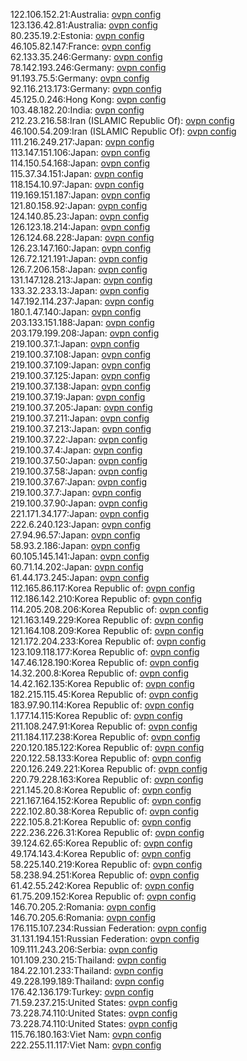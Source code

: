 122.106.152.21:Australia: [ovpn config](vpn/122_106_152_21.ovpn)  
123.136.42.81:Australia: [ovpn config](vpn/123_136_42_81.ovpn)  
80.235.19.2:Estonia: [ovpn config](vpn/80_235_19_2.ovpn)  
46.105.82.147:France: [ovpn config](vpn/46_105_82_147.ovpn)  
62.133.35.246:Germany: [ovpn config](vpn/62_133_35_246.ovpn)  
78.142.193.246:Germany: [ovpn config](vpn/78_142_193_246.ovpn)  
91.193.75.5:Germany: [ovpn config](vpn/91_193_75_5.ovpn)  
92.116.213.173:Germany: [ovpn config](vpn/92_116_213_173.ovpn)  
45.125.0.246:Hong Kong: [ovpn config](vpn/45_125_0_246.ovpn)  
103.48.182.20:India: [ovpn config](vpn/103_48_182_20.ovpn)  
212.23.216.58:Iran (ISLAMIC Republic Of): [ovpn config](vpn/212_23_216_58.ovpn)  
46.100.54.209:Iran (ISLAMIC Republic Of): [ovpn config](vpn/46_100_54_209.ovpn)  
111.216.249.217:Japan: [ovpn config](vpn/111_216_249_217.ovpn)  
113.147.151.106:Japan: [ovpn config](vpn/113_147_151_106.ovpn)  
114.150.54.168:Japan: [ovpn config](vpn/114_150_54_168.ovpn)  
115.37.34.151:Japan: [ovpn config](vpn/115_37_34_151.ovpn)  
118.154.10.97:Japan: [ovpn config](vpn/118_154_10_97.ovpn)  
119.169.151.187:Japan: [ovpn config](vpn/119_169_151_187.ovpn)  
121.80.158.92:Japan: [ovpn config](vpn/121_80_158_92.ovpn)  
124.140.85.23:Japan: [ovpn config](vpn/124_140_85_23.ovpn)  
126.123.18.214:Japan: [ovpn config](vpn/126_123_18_214.ovpn)  
126.124.68.228:Japan: [ovpn config](vpn/126_124_68_228.ovpn)  
126.23.147.160:Japan: [ovpn config](vpn/126_23_147_160.ovpn)  
126.72.121.191:Japan: [ovpn config](vpn/126_72_121_191.ovpn)  
126.7.206.158:Japan: [ovpn config](vpn/126_7_206_158.ovpn)  
131.147.128.213:Japan: [ovpn config](vpn/131_147_128_213.ovpn)  
133.32.233.13:Japan: [ovpn config](vpn/133_32_233_13.ovpn)  
147.192.114.237:Japan: [ovpn config](vpn/147_192_114_237.ovpn)  
180.1.47.140:Japan: [ovpn config](vpn/180_1_47_140.ovpn)  
203.133.151.188:Japan: [ovpn config](vpn/203_133_151_188.ovpn)  
203.179.199.208:Japan: [ovpn config](vpn/203_179_199_208.ovpn)  
219.100.37.1:Japan: [ovpn config](vpn/219_100_37_1.ovpn)  
219.100.37.108:Japan: [ovpn config](vpn/219_100_37_108.ovpn)  
219.100.37.109:Japan: [ovpn config](vpn/219_100_37_109.ovpn)  
219.100.37.125:Japan: [ovpn config](vpn/219_100_37_125.ovpn)  
219.100.37.138:Japan: [ovpn config](vpn/219_100_37_138.ovpn)  
219.100.37.19:Japan: [ovpn config](vpn/219_100_37_19.ovpn)  
219.100.37.205:Japan: [ovpn config](vpn/219_100_37_205.ovpn)  
219.100.37.211:Japan: [ovpn config](vpn/219_100_37_211.ovpn)  
219.100.37.213:Japan: [ovpn config](vpn/219_100_37_213.ovpn)  
219.100.37.22:Japan: [ovpn config](vpn/219_100_37_22.ovpn)  
219.100.37.4:Japan: [ovpn config](vpn/219_100_37_4.ovpn)  
219.100.37.50:Japan: [ovpn config](vpn/219_100_37_50.ovpn)  
219.100.37.58:Japan: [ovpn config](vpn/219_100_37_58.ovpn)  
219.100.37.67:Japan: [ovpn config](vpn/219_100_37_67.ovpn)  
219.100.37.7:Japan: [ovpn config](vpn/219_100_37_7.ovpn)  
219.100.37.90:Japan: [ovpn config](vpn/219_100_37_90.ovpn)  
221.171.34.177:Japan: [ovpn config](vpn/221_171_34_177.ovpn)  
222.6.240.123:Japan: [ovpn config](vpn/222_6_240_123.ovpn)  
27.94.96.57:Japan: [ovpn config](vpn/27_94_96_57.ovpn)  
58.93.2.186:Japan: [ovpn config](vpn/58_93_2_186.ovpn)  
60.105.145.141:Japan: [ovpn config](vpn/60_105_145_141.ovpn)  
60.71.14.202:Japan: [ovpn config](vpn/60_71_14_202.ovpn)  
61.44.173.245:Japan: [ovpn config](vpn/61_44_173_245.ovpn)  
112.165.86.117:Korea Republic of: [ovpn config](vpn/112_165_86_117.ovpn)  
112.186.142.210:Korea Republic of: [ovpn config](vpn/112_186_142_210.ovpn)  
114.205.208.206:Korea Republic of: [ovpn config](vpn/114_205_208_206.ovpn)  
121.163.149.229:Korea Republic of: [ovpn config](vpn/121_163_149_229.ovpn)  
121.164.108.209:Korea Republic of: [ovpn config](vpn/121_164_108_209.ovpn)  
121.172.204.233:Korea Republic of: [ovpn config](vpn/121_172_204_233.ovpn)  
123.109.118.177:Korea Republic of: [ovpn config](vpn/123_109_118_177.ovpn)  
147.46.128.190:Korea Republic of: [ovpn config](vpn/147_46_128_190.ovpn)  
14.32.200.8:Korea Republic of: [ovpn config](vpn/14_32_200_8.ovpn)  
14.42.162.135:Korea Republic of: [ovpn config](vpn/14_42_162_135.ovpn)  
182.215.115.45:Korea Republic of: [ovpn config](vpn/182_215_115_45.ovpn)  
183.97.90.114:Korea Republic of: [ovpn config](vpn/183_97_90_114.ovpn)  
1.177.14.115:Korea Republic of: [ovpn config](vpn/1_177_14_115.ovpn)  
211.108.247.91:Korea Republic of: [ovpn config](vpn/211_108_247_91.ovpn)  
211.184.117.238:Korea Republic of: [ovpn config](vpn/211_184_117_238.ovpn)  
220.120.185.122:Korea Republic of: [ovpn config](vpn/220_120_185_122.ovpn)  
220.122.58.133:Korea Republic of: [ovpn config](vpn/220_122_58_133.ovpn)  
220.126.249.221:Korea Republic of: [ovpn config](vpn/220_126_249_221.ovpn)  
220.79.228.163:Korea Republic of: [ovpn config](vpn/220_79_228_163.ovpn)  
221.145.20.8:Korea Republic of: [ovpn config](vpn/221_145_20_8.ovpn)  
221.167.164.152:Korea Republic of: [ovpn config](vpn/221_167_164_152.ovpn)  
222.102.80.38:Korea Republic of: [ovpn config](vpn/222_102_80_38.ovpn)  
222.105.8.21:Korea Republic of: [ovpn config](vpn/222_105_8_21.ovpn)  
222.236.226.31:Korea Republic of: [ovpn config](vpn/222_236_226_31.ovpn)  
39.124.62.65:Korea Republic of: [ovpn config](vpn/39_124_62_65.ovpn)  
49.174.143.4:Korea Republic of: [ovpn config](vpn/49_174_143_4.ovpn)  
58.225.140.219:Korea Republic of: [ovpn config](vpn/58_225_140_219.ovpn)  
58.238.94.251:Korea Republic of: [ovpn config](vpn/58_238_94_251.ovpn)  
61.42.55.242:Korea Republic of: [ovpn config](vpn/61_42_55_242.ovpn)  
61.75.209.152:Korea Republic of: [ovpn config](vpn/61_75_209_152.ovpn)  
146.70.205.2:Romania: [ovpn config](vpn/146_70_205_2.ovpn)  
146.70.205.6:Romania: [ovpn config](vpn/146_70_205_6.ovpn)  
176.115.107.234:Russian Federation: [ovpn config](vpn/176_115_107_234.ovpn)  
31.131.194.151:Russian Federation: [ovpn config](vpn/31_131_194_151.ovpn)  
109.111.243.206:Serbia: [ovpn config](vpn/109_111_243_206.ovpn)  
101.109.230.215:Thailand: [ovpn config](vpn/101_109_230_215.ovpn)  
184.22.101.233:Thailand: [ovpn config](vpn/184_22_101_233.ovpn)  
49.228.199.189:Thailand: [ovpn config](vpn/49_228_199_189.ovpn)  
176.42.136.179:Turkey: [ovpn config](vpn/176_42_136_179.ovpn)  
71.59.237.215:United States: [ovpn config](vpn/71_59_237_215.ovpn)  
73.228.74.110:United States: [ovpn config](vpn/73_228_74_110.ovpn)  
73.228.74.110:United States: [ovpn config](vpn/73_228_74_110.ovpn)  
115.76.180.163:Viet Nam: [ovpn config](vpn/115_76_180_163.ovpn)  
222.255.11.117:Viet Nam: [ovpn config](vpn/222_255_11_117.ovpn)  

